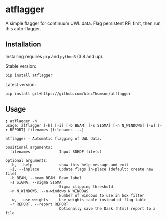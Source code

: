 # atflagger

A simple flagger for continuum UWL data. Flag persistent RFI first, then run this auto-flagger.

## Installation

Installing requires `pip` and `python3` (3.8 and up).

Stable version:
```
pip install atflagger
```

Latest version:
```
pip install git+https://github.com/AlecThomson/atflagger
```

## Usage
```
❯ atflagger -h
usage: atflagger [-h] [-i] [-b BEAM] [-s SIGMA] [-n N_WINDOWS] [-w] [-r REPORT] filenames [filenames ...]

atflagger - Automatic flagging of UWL data.

positional arguments:
  filenames             Input SDHDF file(s)

optional arguments:
  -h, --help            show this help message and exit
  -i, --inplace         Update flags in-place (default: create new file)
  -b BEAM, --beam BEAM  Beam label
  -s SIGMA, --sigma SIGMA
                        Sigma clipping threshold
  -n N_WINDOWS, --n-windows N_WINDOWS
                        Number of windows to use in box filter
  -w, --use-weights     Use weights table instead of flag table
  -r REPORT, --report REPORT
                        Optionally save the Dask (html) report to a file
```

